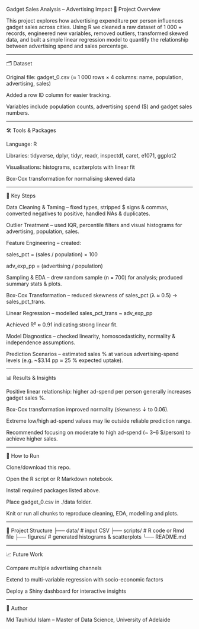 Gadget Sales Analysis – Advertising Impact
📌 Project Overview

This project explores how advertising expenditure per person influences gadget sales across cities.
Using R we cleaned a raw dataset of 1 000 + records, engineered new variables, removed outliers, transformed skewed data, and built a simple linear regression model to quantify the relationship between advertising spend and sales percentage.

---

🗂 Dataset

Original file: gadget_0.csv (≈ 1 000 rows × 4 columns: name, population, advertising, sales)

Added a row ID column for easier tracking.

Variables include population counts, advertising spend ($) and gadget sales numbers.

---

🛠 Tools & Packages

Language: R

Libraries: tidyverse, dplyr, tidyr, readr, inspectdf, caret, e1071, ggplot2

Visualisations: histograms, scatterplots with linear fit

Box-Cox transformation for normalising skewed data

---

🔑 Key Steps

Data Cleaning & Taming – fixed types, stripped $ signs & commas, converted negatives to positive, handled NAs & duplicates.

Outlier Treatment – used IQR, percentile filters and visual histograms for advertising, population, sales.

Feature Engineering – created:

sales_pct = (sales / population) × 100

adv_exp_pp = (advertising / population)

Sampling & EDA – drew random sample (n = 700) for analysis; produced summary stats & plots.

Box-Cox Transformation – reduced skewness of sales_pct (λ ≈ 0.5) → sales_pct_trans.

Linear Regression – modelled sales_pct_trans ~ adv_exp_pp

Achieved R² ≈ 0.91 indicating strong linear fit.

Model Diagnostics – checked linearity, homoscedasticity, normality & independence assumptions.

Prediction Scenarios – estimated sales % at various advertising-spend levels (e.g. ~$3.14 pp ≈ 25 % expected uptake).

---

📊 Results & Insights

Positive linear relationship: higher ad-spend per person generally increases gadget sales %.

Box-Cox transformation improved normality (skewness ↓ to 0.06).

Extreme low/high ad-spend values may lie outside reliable prediction range.

Recommended focusing on moderate to high ad-spend (~ 3–6 $/person) to achieve higher sales.

---

🚀 How to Run

Clone/download this repo.

Open the R script or R Markdown notebook.

Install required packages listed above.

Place gadget_0.csv in ./data folder.

Knit or run all chunks to reproduce cleaning, EDA, modelling and plots.

---

📂 Project Structure
├── data/               # input CSV
├── scripts/            # R code or Rmd file
├── figures/            # generated histograms & scatterplots
└── README.md

---

📈 Future Work

Compare multiple advertising channels

Extend to multi-variable regression with socio-economic factors

Deploy a Shiny dashboard for interactive insights

---

📜 Author

Md Tauhidul Islam – Master of Data Science, University of Adelaide

